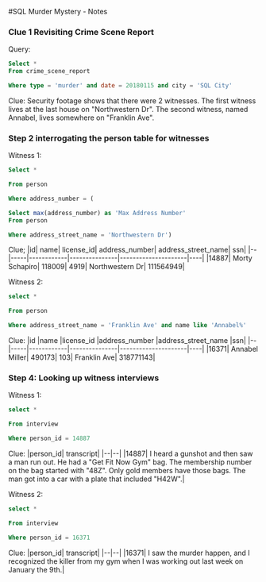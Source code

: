 #SQL Murder Mystery - Notes

### Clue 1 Revisiting Crime Scene Report
Query:
```SQL
Select *
From crime_scene_report

Where type = 'murder' and date = 20180115 and city = 'SQL City'
```
Clue: Security footage shows that there were 2 witnesses. The first witness lives at the last house on "Northwestern Dr". The second witness, named Annabel, lives somewhere on "Franklin Ave".

### Step 2 interrogating the person table for witnesses
Witness 1:
```SQL
Select *

From person

Where address_number = (

Select max(address_number) as 'Max Address Number'
From person

Where address_street_name = 'Northwestern Dr')
```

Clue;
|id|	name|	license_id|	address_number|	address_street_name|	ssn|
|--|-----|------------|---------------|---------------------|----|
|14887|	Morty Schapiro|	118009|	4919|	Northwestern Dr|	111564949|

Witness 2:
``` SQL
select *

From person

Where address_street_name = 'Franklin Ave' and name like 'Annabel%'
```

Clue:
|id	|name	|license_id	|address_number	|address_street_name	|ssn|
|--|-----|------------|---------------|---------------------|----|
|16371|	Annabel Miller|	490173|	103|	Franklin Ave|	318771143|

### Step 4: Looking up witness interviews
Witness 1:
``` SQL
select *

From interview

Where person_id = 14887
```

Clue:
|person_id|	transcript|
|--|--|
|14887|	I heard a gunshot and then saw a man run out. He had a "Get Fit Now Gym" bag. The membership number on the bag started with "48Z". Only gold members have those bags. The man got into a car with a plate that included "H42W".|

Witness 2:
``` SQL
select *

From interview

Where person_id = 16371
```

Clue:
|person_id|	transcript|
|--|--|
|16371|	I saw the murder happen, and I recognized the killer from my gym when I was working out last week on January the 9th.|
